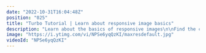 ```yaml
---
date: "2022-10-31T16:04:48Z"
position: "025"
title: "Turbo Tutorial | Learn about responsive image basics"
description: "Learn about the basics of responsive images\n\nFind the code for this tutorial here: https://github.com/Turbo-Tutorials/Html-turbos/tree/main/responsive-image\n\nVisit https://turbo-tutorials.dev/tutorials/learn-about-responsive-image-basics/ for more info.\n\nBrowse more tutorials here: https://turbo-tutorials.dev"
image: "https://i.ytimg.com/vi/NPSe6yqQzKI/maxresdefault.jpg"
videoId: "NPSe6yqQzKI"
---
```



